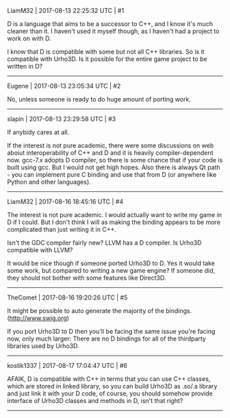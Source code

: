 LiamM32 | 2017-08-13 22:25:32 UTC | #1

D is a language that aims to be a successor to C++, and I know it's much cleaner than it.  I haven't used it myself though, as I haven't had a project to work on with D.

I know that D is compatible with some but not all C++ libraries.  So is it compatible with Urho3D.  Is it possible for the entire game project to be written in D?

-------------------------

Eugene | 2017-08-13 23:05:34 UTC | #2

No, unless someone is ready to do huge amount of porting work.

-------------------------

slapin | 2017-08-13 23:29:58 UTC | #3

If anybidy cares at all.

If the interest is not pure academic, there were some discussions on web
aboiut interoperability of C++ and D and it is heavily compiler-dependent now.
gcc-7.x adopts D compiler, so there is some chance that if your code is built using gcc.
But I would not get high hopes. Also there is always Qt path - you can implement pure C binding
and use that from D (or anywhere like Python and other languages).

-------------------------

LiamM32 | 2017-08-16 18:45:16 UTC | #4

The interest is not pure academic.  I would actually want to write my game in D if I could.  But I don't think I will as making the binding appears to be more complicated than just writing it in C++.

Isn't the GDC compiler fairly new?  LLVM has a D compiler.  Is Urho3D compatible with LLVM?

It would be nice though if someone ported Urho3D to D.  Yes it would take some work, but compared to writing a new game engine?  If someone did, they should not bother with some features like Direct3D.

-------------------------

TheComet | 2017-08-16 19:20:26 UTC | #5

It might be possible to auto generate the majority of the bindings. (http://www.swig.org)

If you port Urho3D to D then you'll be facing the same issue you're facing now, only much larger: There are no D bindings for all of the thirdparty libraries used by Urho3D.

-------------------------

kostik1337 | 2017-08-17 17:04:47 UTC | #6

AFAIK, D is compatible with C++ in terms that you can use C++ classes, which are stored in linked library, so you can build Urho3D as .so/.a library and just link it with your D code, of course, you should somehow provide interface of Urho3D classes and methods in D, isn't that right?

-------------------------

